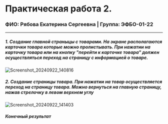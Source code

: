 Практическая работа 2.
=================================
### ФИО: Рябова Екатерина Сергеевна | Группа: ЭФБО-01-22

***
##### 1. Создание главной страныцы с товарами. На экране располагаются карточки товара которые можно пролистывать. При нажатии на карточку товара или на кнопку "перейти к карточке товара" должен осуществляться переход на страницу с информацией о товаре.
![Screenshot_20240922_140816](https://github.com/user-attachments/assets/990df9c4-9dd7-4acc-9663-1330f2370c09)

##### 2. Создание страницы товара. При нажатии на товар осуществляется переход на страницу товара. Можно вернуться на главную страницу, нажав стрелочку в левом верхнем углу
![Screenshot_20240922_141403](https://github.com/user-attachments/assets/72d02eb8-e954-410f-a0e4-b54171df541b)

##### Конечный результат
